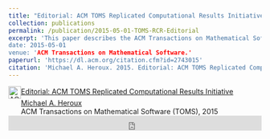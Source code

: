 ```yaml
---
title: "Editorial: ACM TOMS Replicated Computational Results Initiative"
collection: publications
permalink: /publication/2015-05-01-TOMS-RCR-Editorial
excerpt: 'This paper describes the ACM Transactions on Mathematical Software Replicated Computational Results Initiative."
date: 2015-05-01
venue: 'ACM Transactions on Mathematical Software.'
paperurl: 'https://dl.acm.org/citation.cfm?id=2743015'
citation: 'Michael A. Heroux. 2015. Editorial: ACM TOMS Replicated Computational Results Initiative. ACM Trans. Math. Softw. 41, 3, Article 13 (June 2015), 5 pages. DOI: https://doi.org/10.1145/2743015'
---
```

<!--Editorial: ACM TOMS Replicated Computational Results Initiative</a> </td> </tr> -->
<!-- ACM DL Article: Editorial: ACM TOMS Replicated Computational Results Initiative -->
<div class="acmdlitem" id="item2743015"><img src="http://dl.acm.org/images/oa.gif" width="25" height="25" border="0" alt="ACM DL Author-ize service" style="vertical-align:middle"/><a href="http://dl.acm.org/authorize?N92718" title="Editorial: ACM TOMS Replicated Computational Results Initiative">Editorial: ACM TOMS Replicated Computational Results Initiative</a><div style="margin-left:25px"><a href="http://dl.acm.org/author_page.cfm?id=81100563444" >Michael A. Heroux</a><br />ACM Transactions on Mathematical Software (TOMS),&nbsp;2015</div></div>
<!-- ACM DL Bibliometrics: Editorial: ACM TOMS Replicated Computational Results Initiative-->
<div class="acmdlstat" id ="stats2743015"><iframe src="http://dl.acm.org/authorizestats?N92718" width="100%" height="30" scrolling="no" frameborder="0">frames are not supported</iframe></div>

